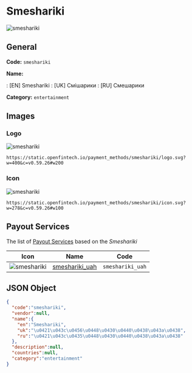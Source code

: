 
# Smeshariki 
![smeshariki](https://static.openfintech.io/payment_methods/smeshariki/logo.svg?w=400&c=v0.59.26#w200)  

## General 
**Code:** `smeshariki` 
 
**Name:** 
 
:	[EN] Smeshariki 
:	[UK] Смішарики 
:	[RU] Смешарики 
 
**Category:** `entertainment` 
 

## Images 

### Logo 
![smeshariki](https://static.openfintech.io/payment_methods/smeshariki/logo.svg?w=400&c=v0.59.26#w200)  

```
https://static.openfintech.io/payment_methods/smeshariki/logo.svg?w=400&c=v0.59.26#w200
```  

### Icon 
![smeshariki](https://static.openfintech.io/payment_methods/smeshariki/icon.svg?w=278&c=v0.59.26#w100)  

```
https://static.openfintech.io/payment_methods/smeshariki/icon.svg?w=278&c=v0.59.26#w100
```  

## Payout Services 
 
The list of [Payout Services](/payout-services/) based on the _Smeshariki_ 

|Icon|Name|Code| 
|:---:|:---:|:---:| 
|![smeshariki](https://static.openfintech.io/payout_methods/smeshariki/icon.svg?w=278&c=v0.59.26#w40) |[smeshariki_uah](/payout-services/smeshariki_uah/)|`smeshariki_uah`| 
 

## JSON Object 

```json
{
  "code":"smeshariki",
  "vendor":null,
  "name":{
    "en":"Smeshariki",
    "uk":"\u0421\u043c\u0456\u0448\u0430\u0440\u0438\u043a\u0438",
    "ru":"\u0421\u043c\u0435\u0448\u0430\u0440\u0438\u043a\u0438"
  },
  "description":null,
  "countries":null,
  "category":"entertainment"
}
```  

